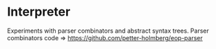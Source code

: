 # Interpreter

Experiments with parser combinators and abstract syntax trees.
Parser combinators code => <https://github.com/petter-holmberg/eop-parser>
